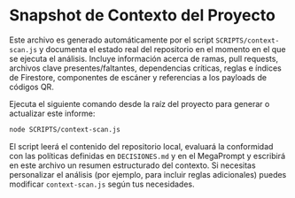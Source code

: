 # Snapshot de Contexto del Proyecto

Este archivo es generado automáticamente por el script `SCRIPTS/context-scan.js` y documenta el estado
real del repositorio en el momento en el que se ejecuta el análisis.  Incluye información
acerca de ramas, pull requests, archivos clave presentes/faltantes, dependencias críticas,
reglas e índices de Firestore, componentes de escáner y referencias a los payloads de códigos QR.

Ejecuta el siguiente comando desde la raíz del proyecto para generar o actualizar este
informe:

```bash
node SCRIPTS/context-scan.js
```

El script leerá el contenido del repositorio local, evaluará la conformidad con las
políticas definidas en `DECISIONES.md` y en el MegaPrompt y escribirá en este archivo
un resumen estructurado del contexto.  Si necesitas personalizar el análisis (por
ejemplo, para incluir reglas adicionales) puedes modificar `context-scan.js` según tus
necesidades.